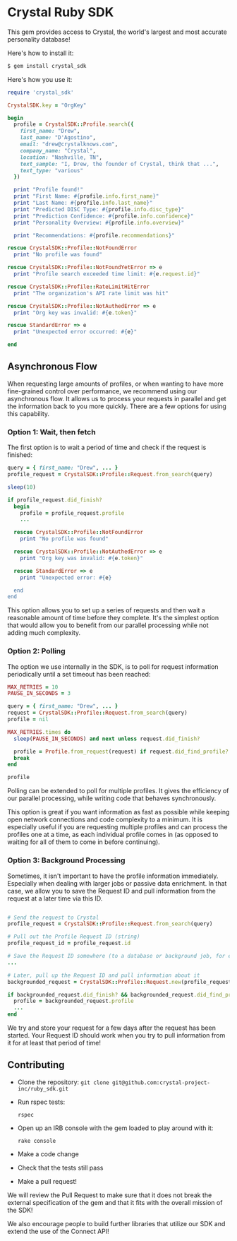 # Crystal Ruby SDK

This gem provides access to Crystal, the world's largest and most accurate personality database!

Here's how to install it:
```bash
$ gem install crystal_sdk
```

Here's how you use it:

```ruby
require 'crystal_sdk'

CrystalSDK.key = "OrgKey"

begin
  profile = CrystalSDK::Profile.search({
    first_name: "Drew",
    last_name: "D'Agostino",
    email: "drew@crystalknows.com",
    company_name: "Crystal",
    location: "Nashville, TN",
    text_sample: "I, Drew, the founder of Crystal, think that ...",
    text_type: "various"
  })

  print "Profile found!"
  print "First Name: #{profile.info.first_name}"
  print "Last Name: #{profile.info.last_name}"
  print "Predicted DISC Type: #{profile.info.disc_type}"
  print "Prediction Confidence: #{profile.info.confidence}"
  print "Personality Overview: #{profile.info.overview}"

  print "Recommendations: #{profile.recommendations}"

rescue CrystalSDK::Profile::NotFoundError
  print "No profile was found"

rescue CrystalSDK::Profile::NotFoundYetError => e
  print "Profile search exceeded time limit: #{e.request.id}"

rescue CrystalSDK::Profile::RateLimitHitError
  print "The organization's API rate limit was hit"

rescue CrystalSDK::Profile::NotAuthedError => e
  print "Org key was invalid: #{e.token}"

rescue StandardError => e
  print "Unexpected error occurred: #{e}"

end
```

## Asynchronous Flow

When requesting large amounts of profiles, or when wanting to have more fine-grained control over performance, we recommend using our asynchronous flow. It allows us to process your requests in parallel and get the information back to you more quickly. There are a few options for using this capability.

### Option 1: Wait, then fetch

The first option is to wait a period of time and check if the request is finished:

```ruby
query = { first_name: "Drew", ... }
profile_request = CrystalSDK::Profile::Request.from_search(query)

sleep(10)

if profile_request.did_finish?
  begin
    profile = profile_request.profile
    ...

  rescue CrystalSDK::Profile::NotFoundError
    print "No profile was found"

  rescue CrystalSDK::Profile::NotAuthedError => e
    print "Org key was invalid: #{e.token}"

  rescue StandardError => e
    print "Unexpected error: #{e}

  end
end
```

This option allows you to set up a series of requests and then wait a reasonable amount of time before they complete. It's the simplest option that would allow you to benefit from our parallel processing while not adding much complexity.

### Option 2: Polling
The option we use internally in the SDK, is to poll for request information periodically until a set timeout has been reached:

```ruby
MAX_RETRIES = 10
PAUSE_IN_SECONDS = 3

query = { first_name: "Drew", ... }
request = CrystalSDK::Profile::Request.from_search(query)
profile = nil

MAX_RETRIES.times do
  sleep(PAUSE_IN_SECONDS) and next unless request.did_finish?

  profile = Profile.from_request(request) if request.did_find_profile?
  break
end

profile
```

Polling can be extended to poll for multiple profiles. It gives the efficiency of our parallel processing, while writing code that behaves synchronously.

This option is great if you want information as fast as possible while keeping open network connections and code complexity to a minimum. It is especially useful if you are requesting multiple profiles and can process the profiles one at a time, as each individual profile comes in (as opposed to waiting for all of them to come in before continuing).


### Option 3: Background Processing

Sometimes, it isn't important to have the profile information immediately. Especially when dealing with larger jobs or passive data enrichment. In that case, we allow you to save the Request ID and pull information from the request at a later time via this ID.

```ruby

# Send the request to Crystal
profile_request = CrystalSDK::Profile::Request.from_search(query)

# Pull out the Profile Request ID (string)
profile_request_id = profile_request.id

# Save the Request ID somewhere (to a database or background job, for example)
...

# Later, pull up the Request ID and pull information about it
backgrounded_request = CrystalSDK::Profile::Request.new(profile_request_id)

if backgrounded_request.did_finish? && backgrounded_request.did_find_profile?
  profile = backgrounded_request.profile
  ...
end
```

We try and store your request for a few days after the request has been started. Your Request ID should work when you try to pull information from it for at least that period of time!


## Contributing

- Clone the repository:
  `git clone git@github.com:crystal-project-inc/ruby_sdk.git`

- Run rspec tests:
  
  `rspec`

- Open up an IRB console with the gem loaded to play around with it:

  `rake console`

- Make a code change

- Check that the tests still pass

- Make a pull request!

We will review the Pull Request to make sure that it does not break the external specification of the gem and that it fits with the overall mission of the SDK!

We also encourage people to build further libraries that utilize our SDK and extend the use of the Connect API!
